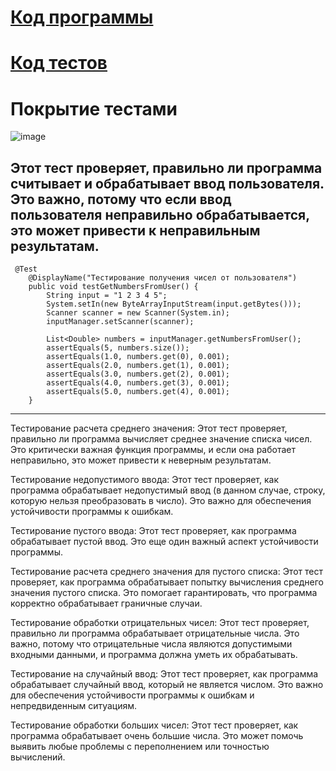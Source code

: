 # [Код программы](https://github.com/ScherbakovM/unit-tests-six/tree/master/src/main/java/numbers)   
# [Код тестов](https://github.com/ScherbakovM/unit-tests-six/tree/master/src/main/java/numbers_test)

# Покрытие тестами    
![image](https://github.com/ScherbakovM/unit-tests-six/assets/109952823/10bb3425-c8e8-44ca-b237-5c1501c386c6)




## Этот тест проверяет, правильно ли программа считывает и обрабатывает ввод пользователя. Это важно, потому что если ввод пользователя неправильно обрабатывается, это может привести к неправильным результатам.
```
 @Test
    @DisplayName("Тестирование получения чисел от пользователя")
    public void testGetNumbersFromUser() {
        String input = "1 2 3 4 5";
        System.setIn(new ByteArrayInputStream(input.getBytes()));
        Scanner scanner = new Scanner(System.in);
        inputManager.setScanner(scanner);

        List<Double> numbers = inputManager.getNumbersFromUser();
        assertEquals(5, numbers.size());
        assertEquals(1.0, numbers.get(0), 0.001);
        assertEquals(2.0, numbers.get(1), 0.001);
        assertEquals(3.0, numbers.get(2), 0.001);
        assertEquals(4.0, numbers.get(3), 0.001);
        assertEquals(5.0, numbers.get(4), 0.001);
    }
```

---
Тестирование расчета среднего значения: Этот тест проверяет, правильно ли программа вычисляет среднее значение списка чисел. Это критически важная функция программы, и если она работает неправильно, это может привести к неверным результатам.

Тестирование недопустимого ввода: Этот тест проверяет, как программа обрабатывает недопустимый ввод (в данном случае, строку, которую нельзя преобразовать в число). Это важно для обеспечения устойчивости программы к ошибкам.

Тестирование пустого ввода: Этот тест проверяет, как программа обрабатывает пустой ввод. Это еще один важный аспект устойчивости программы.

Тестирование расчета среднего значения для пустого списка: Этот тест проверяет, как программа обрабатывает попытку вычисления среднего значения пустого списка. Это помогает гарантировать, что программа корректно обрабатывает граничные случаи.

Тестирование обработки отрицательных чисел: Этот тест проверяет, правильно ли программа обрабатывает отрицательные числа. Это важно, потому что отрицательные числа являются допустимыми входными данными, и программа должна уметь их обрабатывать.

Тестирование на случайный ввод: Этот тест проверяет, как программа обрабатывает случайный ввод, который не является числом. Это важно для обеспечения устойчивости программы к ошибкам и непредвиденным ситуациям.

Тестирование обработки больших чисел: Этот тест проверяет, как программа обрабатывает очень большие числа. Это может помочь выявить любые проблемы с переполнением или точностью вычислений.


